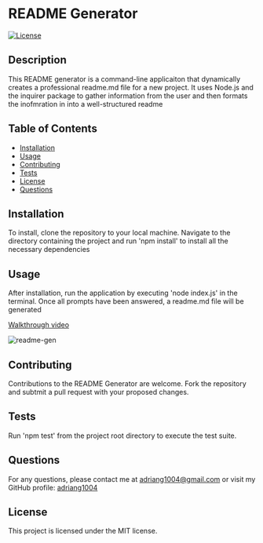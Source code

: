 # README Generator

[![License](https://img.shields.io/badge/License-MIT-yellow.svg)](https://opensource.org/licenses/MIT)

## Description
This README generator is a command-line applicaiton that dynamically creates a professional readme.md file for a new project. It uses Node.js and the inquirer package to gather information from the user and then formats the inofmration in into a well-structured readme

## Table of Contents
- [Installation](#installation)
- [Usage](#usage)
- [Contributing](#contributing)
- [Tests](#tests)
- [License](#license)
- [Questions](#questions)

## Installation
To install, clone the repository to your local machine. Navigate to the directory containing the project and run 'npm install' to install all the necessary dependencies

## Usage
After installation, run the application by executing 'node index.js' in the terminal. Once all prompts have been answered, a readme.md file will be generated

[Walkthrough video](https://drive.google.com/file/d/1bTurNzOD8qYZArXuRDzfX-VmeRJOOg67/view)

![readme-gen](https://github.com/adriang1004/README-gen/assets/144719329/ac5bc3ff-d0bf-4483-a307-07f973965d31)

## Contributing
Contributions to the README Generator are welcome. Fork the repository and subtmit a pull request with your proposed changes.

## Tests
Run 'npm test' from the project root directory to execute the test suite.

## Questions
For any questions, please contact me at [adriang1004@gmail.com](mailto:adriang1004@gmail.com) or visit my GitHub profile: [adriang1004](https://github.com/adriang1004/)

## License
This project is licensed under the MIT license.        
